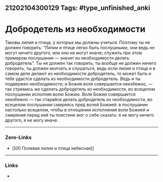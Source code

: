 21202104300129
Tags: #type_unfinished_anki
---
# Добродетель из необходимости

Таковы лилия и птица, у которых мы должны учиться. Поэтому ты не должен говорить: “Лилии и птице легко быть послушными, они ведь не могут ничего другого, или они не могут иначе; служить при этом примером послушания — значит из необходимости делать добродетель”. Ты не должен так говорить, ты вообще не должен ничего говорить, ты должен молчать и слушаться, ведь если лилия и птица и в самом деле делают из необходимости добродетель, то может быть и тебе удастся сделать из необходимости добродетель. Ведь и ты подвержен необходимости; и Божия воля совершается неизбежно, — так стремись же сделать добродетель из необходимости, во всецелом послушании исполняя волю Божию. Воля Божия совершается неизбежно — так старайся делать добродетель из необходимости, во всецелом послушании смиряясь пред волей Божией: в послушании настолько всецелом, чтобы в отношении исполнения воли Божией и смирения перед ней ты поистине мог о себе сказать: я не могу ничего другого, я не могу иначе.

---
### Zero-Links
- [[00 Полевая лилия и птица небесная]]
---
### Links
-
